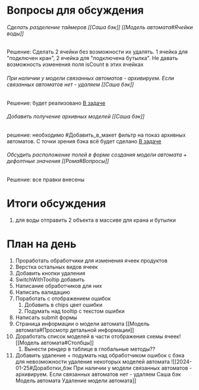 # Вопросы для обсуждения
######  Сделать разделение таймеров [[Саша бэк]] [[Модель автомата#Ячейки воды]] 
Решение: Сделать 2 ячейки без возможности их удалять. 1 ячейка для "подключен кран", 2 ячейка для "подключена бутылка". Не давать возможность изменения поля isCount в этих ячейках
###### При наличии у модели связанных автоматов - архивируем. Если связанных автоматов нет - удаляем [[Саша бэк]] 
Решение: будет реализовано [В задаче](https://sheykertekh.bitrix24.ru/workgroups/group/85/tasks/task/view/7443/)
###### Добавить получение архивных моделей [[Саша бэк]] 
решение: необходимо #Добавить_в_макет фильтр на показ архивных автоматов. С точки зрения бэка всё будет сделано [В задаче](https://sheykertekh.bitrix24.ru/workgroups/group/85/tasks/task/view/7443/)
###### Обсудить расположение полей в форме создания модели автомата + дефолтные значения [[Рома#Вопросы]]
Решение: все правки внесены


# Итоги обсуждения
1. для воды отправить 2 объекта в массиве для крана и бутылки

# План на день
1. Проработать обработчики для изменения ячеек продуктов
2. Верстка остальных видов ячеек
3. Добавить кнопки удаления
4. SwitchWithTooltip добавить
5. Написание обработчиков для них
6. Написать валидацию
7. Поработать с  отображением ошибок
	1. Добавить в chips цвет ошибки
	2. Подумать над tooltip с текстом ошибки
8. Написать submit формы
9. Страница информации о модели автомата [[Модель автомата#Просмотр детальной информации]]
10. Доработать список моделей в части отображения схемы ячеек![[Модель автомата#Столбцы]]
	1. Вынести рендер в таблице в глобальные методы??
11. Добавить удаление + подумать над обработчиком ошибок с бэка для невозможности удаление некоторых моделей автомата ![[2024-01-25#Доработки_бэк При наличии у модели связанных автоматов - архивируем. Если связанных автоматов нет - удаляем Саша бэк Модель автомата Удаление модели автомата]]



